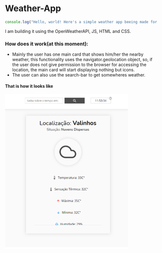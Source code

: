 # Weather-App

```javascript
console.log("Hello, world! Here's a simple weather app beeing made for studying js basics.")
```

I am building it using the OpenWeatherAPI, JS, HTML and CSS.

### How does it work(at this moment):
* Mainly the user has one main card that shows him/her the nearby weather, this functionality uses the navigator.geolocation object, so, if the user does not give permission to
the browser for accessing the location, the main card will start displaying nothing but icons.
* The user can also use the search-bar to get somewheres weather.

#### That is how it looks like
<img alt="screenschot - main card" src="./1.png" height="512px"/>
